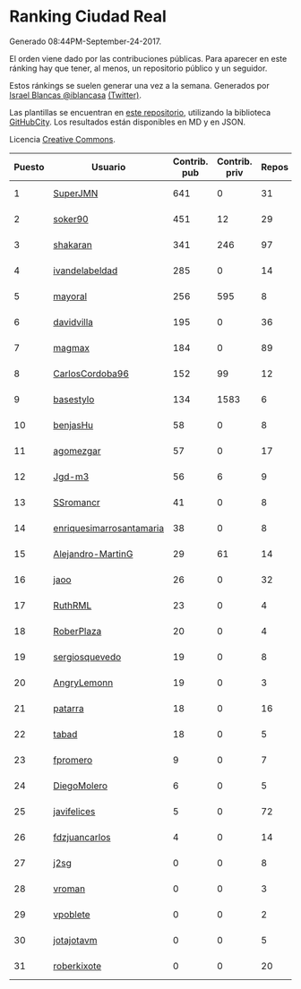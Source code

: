 # Ranking Ciudad Real

Generado 08:44PM-September-24-2017.

El orden viene dado por las contribuciones públicas. Para aparecer en este ránking hay que tener, al menos, un repositorio público y un seguidor.

Estos ránkings se suelen generar una vez a la semana. Generados por [Israel Blancas @iblancasa](https://github.com/iblancasa/) [(Twitter)](https://twitter.com/iblancasa).

Las plantillas se encuentran en [este repositorio](https://github.com/iblancasa/GH-Spanish-Ranking), utilizando la biblioteca [GitHubCity](https://github.com/iblancasa/GitHubCity). Los resultados están disponibles en MD y en JSON.

Licencia [Creative Commons](https://creativecommons.org/licenses/by/4.0/).

| Puesto   |  Usuario  | Contrib. pub | Contrib. priv |Repos| Followers | Desde |  Avatar  |
|----------|-----------|--------------|---------------|-----|-----------|-------|----------|
|1|[SuperJMN](https://github.com/SuperJMN)|641|0|31|29|2012-12-23|![SuperJMN](https://avatars3.githubusercontent.com/u/3109851)|
|2|[soker90](https://github.com/soker90)|451|12|29|5|2014-08-03|![soker90](https://avatars3.githubusercontent.com/u/8345188)|
|3|[shakaran](https://github.com/shakaran)|341|246|97|22|2008-06-19|![shakaran](https://avatars3.githubusercontent.com/u/14254)|
|4|[ivandelabeldad](https://github.com/ivandelabeldad)|285|0|14|4|2014-12-27|![ivandelabeldad](https://avatars0.githubusercontent.com/u/10326536)|
|5|[mayoral](https://github.com/mayoral)|256|595|8|29|2008-04-06|![mayoral](https://avatars3.githubusercontent.com/u/5371)|
|6|[davidvilla](https://github.com/davidvilla)|195|0|36|14|2011-06-08|![davidvilla](https://avatars1.githubusercontent.com/u/838459)|
|7|[magmax](https://github.com/magmax)|184|0|89|38|2011-01-26|![magmax](https://avatars0.githubusercontent.com/u/584026)|
|8|[CarlosCordoba96](https://github.com/CarlosCordoba96)|152|99|12|11|2016-09-28|![CarlosCordoba96](https://avatars0.githubusercontent.com/u/22503199)|
|9|[basestylo](https://github.com/basestylo)|134|1583|6|8|2015-03-16|![basestylo](https://avatars2.githubusercontent.com/u/11503528)|
|10|[benjasHu](https://github.com/benjasHu)|58|0|8|3|2014-09-28|![benjasHu](https://avatars1.githubusercontent.com/u/8950146)|
|11|[agomezgar](https://github.com/agomezgar)|57|0|17|12|2015-02-18|![agomezgar](https://avatars3.githubusercontent.com/u/11057399)|
|12|[Jgd-m3](https://github.com/Jgd-m3)|56|6|9|2|2017-03-21|![Jgd-m3](https://avatars0.githubusercontent.com/u/26570829)|
|13|[SSromancr](https://github.com/SSromancr)|41|0|8|2|2017-02-27|![SSromancr](https://avatars2.githubusercontent.com/u/26056669)|
|14|[enriquesimarrosantamaria](https://github.com/enriquesimarrosantamaria)|38|0|8|3|2015-10-19|![enriquesimarrosantamaria](https://avatars3.githubusercontent.com/u/15198291)|
|15|[Alejandro-MartinG](https://github.com/Alejandro-MartinG)|29|61|14|3|2015-09-05|![Alejandro-MartinG](https://avatars1.githubusercontent.com/u/14140693)|
|16|[jaoo](https://github.com/jaoo)|26|0|32|8|2011-03-25|![jaoo](https://avatars0.githubusercontent.com/u/690184)|
|17|[RuthRML](https://github.com/RuthRML)|23|0|4|4|2016-09-28|![RuthRML](https://avatars3.githubusercontent.com/u/22493098)|
|18|[RoberPlaza](https://github.com/RoberPlaza)|20|0|4|3|2016-12-07|![RoberPlaza](https://avatars0.githubusercontent.com/u/24433548)|
|19|[sergiosquevedo](https://github.com/sergiosquevedo)|19|0|8|12|2012-04-28|![sergiosquevedo](https://avatars0.githubusercontent.com/u/1688176)|
|20|[AngryLemonn](https://github.com/AngryLemonn)|19|0|3|7|2014-02-19|![AngryLemonn](https://avatars1.githubusercontent.com/u/6731364)|
|21|[patarra](https://github.com/patarra)|18|0|16|4|2012-09-04|![patarra](https://avatars2.githubusercontent.com/u/2276101)|
|22|[tabad](https://github.com/tabad)|18|0|5|4|2012-08-20|![tabad](https://avatars1.githubusercontent.com/u/2183103)|
|23|[fpromero](https://github.com/fpromero)|9|0|7|2|2014-11-06|![fpromero](https://avatars0.githubusercontent.com/u/9592895)|
|24|[DiegoMolero](https://github.com/DiegoMolero)|6|0|5|2|2015-09-28|![DiegoMolero](https://avatars1.githubusercontent.com/u/14870400)|
|25|[javifelices](https://github.com/javifelices)|5|0|72|11|2013-02-24|![javifelices](https://avatars0.githubusercontent.com/u/3685015)|
|26|[fdzjuancarlos](https://github.com/fdzjuancarlos)|4|0|14|2|2013-09-27|![fdzjuancarlos](https://avatars0.githubusercontent.com/u/5560118)|
|27|[j2sg](https://github.com/j2sg)|0|0|8|2|2011-03-18|![j2sg](https://avatars0.githubusercontent.com/u/677220)|
|28|[vroman](https://github.com/vroman)|0|0|3|8|2009-01-09|![vroman](https://avatars0.githubusercontent.com/u/45230)|
|29|[vpoblete](https://github.com/vpoblete)|0|0|2|2|2012-08-23|![vpoblete](https://avatars2.githubusercontent.com/u/2203544)|
|30|[jotajotavm](https://github.com/jotajotavm)|0|0|5|48|2013-12-10|![jotajotavm](https://avatars0.githubusercontent.com/u/6154935)|
|31|[roberkixote](https://github.com/roberkixote)|0|0|20|3|2011-02-10|![roberkixote](https://avatars0.githubusercontent.com/u/610447)|
